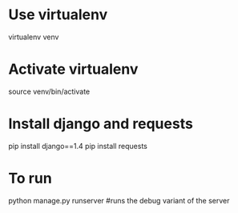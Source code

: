 # Use virtualenv
virtualenv venv
# Activate virtualenv
source venv/bin/activate
# Install django and requests
pip install django==1.4
pip install requests
# To run
python manage.py runserver #runs the debug variant of the server
